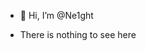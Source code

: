 - 👋 Hi, I’m @Ne1ght

- There is nothing to see here

<!---
Ne1ght/Ne1ght is a ✨ special ✨ repository because its `README.md` (this file) appears on your GitHub profile.
You can click the Preview link to take a look at your changes.
--->
